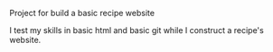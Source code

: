 Project for build a basic recipe website

I test my skills in basic html and basic git while I construct a recipe's website.
